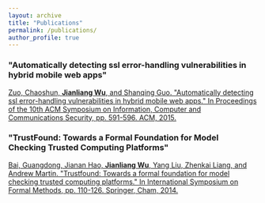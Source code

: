 ```yaml
---
layout: archive
title: "Publications"
permalink: /publications/
author_profile: true
---
```



### "Automatically detecting ssl error-handling vulnerabilities in hybrid mobile web apps"

[Zuo, Chaoshun, **Jianliang Wu**, and Shanqing Guo. "Automatically detecting ssl error-handling vulnerabilities in hybrid mobile web apps." In Proceedings of the 10th ACM Symposium on Information, Computer and Communications Security, pp. 591-596. ACM, 2015.](https://dl.acm.org/citation.cfm?id=2714583)


### "TrustFound: Towards a Formal Foundation for Model Checking Trusted Computing Platforms"

[Bai, Guangdong, Jianan Hao, **Jianliang Wu**, Yang Liu, Zhenkai Liang, and Andrew Martin. "Trustfound: Towards a formal foundation for model checking trusted computing platforms." In International Symposium on Formal Methods, pp. 110-126. Springer, Cham, 2014.](https://link.springer.com/chapter/10.1007/978-3-319-06410-9_8)

